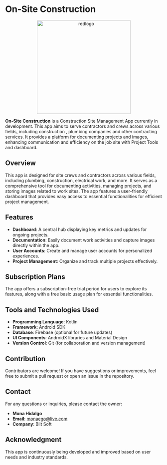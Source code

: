# On-Site Construction

<div align="center">
  <img src="https://github.com/user-attachments/assets/99169330-500b-4df6-8f8b-53558da20bca" alt="redlogo" width="300" />
</div>


**On-Site Construction** is a Construction Site Management App currently in development. 
This app aims to serve contractors and crews across various fields, including construction , plumbing companies and other contracting services. It provides a platform for documenting projects and images, enhancing communication and efficiency on the job site with Project Tools and dashboard.

## Overview
This app is designed for site crews and contractors across various fields, including plumbing, construction, electrical work, and more. It serves as a comprehensive tool for documenting activities, managing projects, and storing images related to work sites. The app features a user-friendly dashboard that provides easy access to essential functionalities for efficient project management.

## Features
- **Dashboard**: A central hub displaying key metrics and updates for ongoing projects.
- **Documentation**: Easily document work activities and capture images directly within the app.
- **User Accounts**: Create and manage user accounts for personalized experiences.
- **Project Management**: Organize and track multiple projects effectively.

## Subscription Plans
The app offers a subscription-free trial period for users to explore its features, along with a free basic usage plan for essential functionalities.

## Tools and Technologies Used
- **Programming Language**: Kotlin
- **Framework**: Android SDK
- **Database**: Firebase (optional for future updates)
- **UI Components**: AndroidX libraries and Material Design
- **Version Control**: Git (for collaboration and version management)

## Contribution
Contributors are welcome! If you have suggestions or improvements, feel free to submit a pull request or open an issue in the repository.

## Contact
For any questions or inquiries, please contact the owner:
- **Mona Hidalgo**
- **Email**: [monaego@live.com](mailto:monaego@live.com)
- **Company**: Bilt Soft

## Acknowledgment 
This app is continuously being developed and improved based on user needs and industry standards.

       

